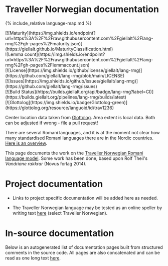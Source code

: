 # Traveller Norwegian documentation

<div class="twocolumn map" markdown="1">

{% include_relative language-map.md %}

<div class="badges" markdown="1">
[![Maturity](https://img.shields.io/endpoint?url=https%3A%2F%2Fraw.githubusercontent.com%2Fgiellalt%2Flang-rmg%2Fgh-pages%2Fmaturity.json)](https://giellalt.github.io/MaturityClassification.html) <br/>
![Lemma count](https://img.shields.io/endpoint?url=https%3A%2F%2Fraw.githubusercontent.com%2Fgiellalt%2Flang-rmg%2Fgh-pages%2Flemmacount.json) <br/>
[![License](https://img.shields.io/github/license/giellalt/lang-rmg)](https://github.com/giellalt/lang-rmg/blob/main/LICENSE) <br/>
[![Issues](https://img.shields.io/github/issues/giellalt/lang-rmg)](https://github.com/giellalt/lang-rmg/issues) <br/>
[![Build Status](https://builds.giellalt.org/api/badge/lang-rmg?label=CI)](https://builds.giellalt.org/pipelines/lang-rmg/builds/latest) <br/>
[![Glottolog](https://img.shields.io/badge/Glottolog-green)](https://glottolog.org/resource/languoid/id/trav1236)
</div>

Center location data taken from [Glottolog](https://glottolog.org/). Area extent is local data. Both can be adjusted if wrong - file a pull request!

</div>

There are several Romani languages, and it is at the moment not clear how many standardised Romani languages there are in the Nordic countries. [Here is an overview](../lang-rmy/romani-languages.html).

This page documents the work on the [Traveller Norwegian Romani language model](https://github.com/giellalt/lang-rmg). Some work has been done, based upon Rolf Theil's *Vandriane rakkrar* (Novus forlag 2014).

# Project documentation

* Links to project specific documentation will be added here as needed. 


* The Traveller Norwegian language may be tested as an online speller by writing text [here](https://divvun.org/proofing/online-speller.html) (select Traveller Norwegian).


# In-source documentation

Below is an autogenerated list of documentation pages built from structured comments in the source code. All pages are also concatenated and can be read as one long text [here](rmg.md).
